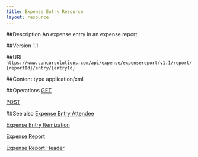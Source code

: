 ```yaml
---
title: Expense Entry Resource 
layout: resource
---
```


##Description
An expense entry in an expense report.

##Version
1.1

##URI
`https://www.concursolutions.com/api/expense/expensereport/v1.1/report/{reportId}/entry/{entryId}`

##Content type
application/xml

##Operations
[GET][1] 

[POST][2]

##See also
[Expense Entry Attendee][3]

[Expense Entry Itemization][4]

[Expense Report][5]

[Expense Report Header][6]

[1]: https://developer.concur.com/expense-report/expense-entry-resource/get-expense-entry-details
[2]: https://developer.concur.com/expense-report/expense-entry-resource/post-entries
[3]: https://developer.concur.com/expense-report/expense-entry-attendee-resource
[4]: https://developer.concur.com/expense-report/expense-entry-itemization-resource
[5]: https://developer.concur.com/expense-report/expense-report-resource
[6]: https://developer.concur.com/expense-report/expense-report-header-resource
